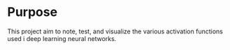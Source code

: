 # Purpose

This project aim to note, test, and visualize the various activation functions used i deep learning neural networks.